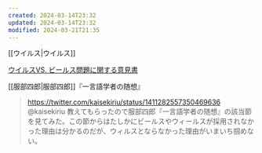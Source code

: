 ```yaml
---
created: 2024-03-14T23:32
updated: 2024-03-14T23:32
modified: 2024-03-21T21:35
---
```


[[ウイルス|ウイルス]]

[ウイルスVS. ビールス問題に関する意見書](https://doi.org/10.2222/jsv.15.89a)

[[服部四郎|服部四郎]]『一言語学者の随想』
> https://twitter.com/kaisekiriu/status/1411282557350469636 @kaisekiriu
> 教えてもらったので服部四郎『一言語学者の随想』の該当節を見てみた。この節からはたしかにビールスやウィールスが採用されなかった理由は分かるのだが、ウィルスとならなかった理由がいまいち掴めない。

